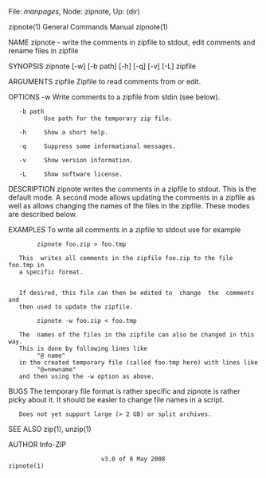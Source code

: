 File: *manpages*,  Node: zipnote,  Up: (dir)

zipnote(1)                  General Commands Manual                 zipnote(1)



NAME
       zipnote  -  write  the comments in zipfile to stdout, edit comments and
       rename files in zipfile


SYNOPSIS
       zipnote [-w] [-b path] [-h] [-q] [-v] [-L] zipfile


ARGUMENTS
       zipfile  Zipfile to read comments from or edit.


OPTIONS
       -w     Write comments to a zipfile from stdin (see below).

       -b path
              Use path for the temporary zip file.

       -h     Show a short help.

       -q     Suppress some informational messages.

       -v     Show version information.

       -L     Show software license.


DESCRIPTION
       zipnote writes the comments in  a  zipfile  to  stdout.   This  is  the
       default  mode.  A second mode allows updating the comments in a zipfile
       as well as allows changing the names  of  the  files  in  the  zipfile.
       These modes are described below.


EXAMPLES
       To write all comments in a zipfile to stdout use for example

            zipnote foo.zip > foo.tmp

       This  writes all comments in the zipfile foo.zip to the file foo.tmp in
       a specific format.


       If desired, this file can then be edited to  change  the  comments  and
       then used to update the zipfile.

            zipnote -w foo.zip < foo.tmp

       The  names of the files in the zipfile can also be changed in this way.
       This is done by following lines like
            "@ name"
       in the created temporary file (called foo.tmp here) with lines like
            "@=newname"
       and then using the -w option as above.


BUGS
       The temporary file format is rather  specific  and  zipnote  is  rather
       picky about it.  It should be easier to change file names in a script.

       Does not yet support large (> 2 GB) or split archives.


SEE ALSO
       zip(1), unzip(1)

AUTHOR
       Info-ZIP



                              v3.0 of 8 May 2008                    zipnote(1)
